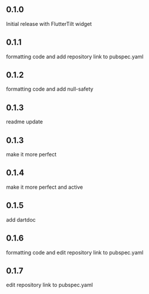 ## 0.1.0

Initial release with FlutterTilt widget

## 0.1.1

formatting code and add repository link to pubspec.yaml

## 0.1.2

formatting code and add null-safety

## 0.1.3

readme update

## 0.1.3

make it more perfect

## 0.1.4

make it more perfect and active

## 0.1.5

add dartdoc

## 0.1.6

formatting code and edit repository link to pubspec.yaml

## 0.1.7

edit repository link to pubspec.yaml